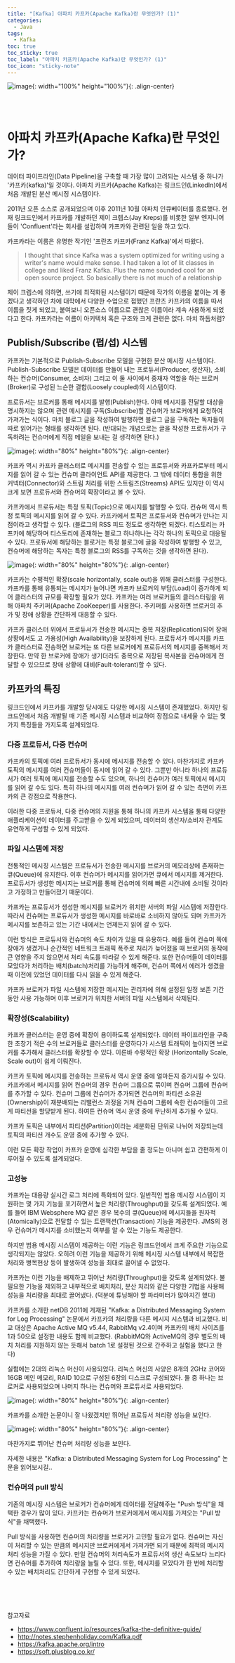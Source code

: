 ```yaml
---
title: "[Kafka] 아파치 카프카(Apache Kafka)란 무엇인가? (1)"
categories:
  - Java
tags:
  - Kafka
toc: true
toc_sticky: true
toc_label: "아파치 카프카(Apache Kafka)란 무엇인가? (1)"
toc_icon: "sticky-note"
---
```


![image](https://user-images.githubusercontent.com/55765292/147999953-c14f55bf-d198-4437-bfe3-50f7e81e64a1.png){: width="100%" height="100%"}{: .align-center}

<br><br>

# 아파치 카프카(Apache Kafka)란 무엇인가?

데이터 파이프라인(Data Pipeline)을 구축할 때 가장 많이 고려되는 시스템 중 하나가 '카프카(kafka)'일 것이다. 아파치 카프카(Apache Kafka)는 링크드인(LinkedIn)에서 처음 개발된 분산 메시징 시스템이다.

2011년 오픈 소스로 공개되었으며 이후 2011년 10월 아파치 인큐베이터를 종료했다. 현재 링크드인에서 카프카를 개발하던 제이 크렙스(Jay Kreps)를 비롯한 일부 엔지니어들이 'Confluent'라는 회사를 설립하여 카프카와 관련된 일을 하고 있다.

카프카라는 이름은 유명한 작기인 '프란츠 카프카(Franz Kafka)'에서 따왔다.

>I thought that since Kafka was a system optimized for writing using a writer's name would make sense. I had taken a lot of lit classes in college and liked Franz Kafka. Plus the name sounded cool for an open source project.
>So basically there is not much of a relationship

제이 크렙스에 의하면, 쓰기에 최적화된 시스템이기 때문에 작가의 이름을 붙이는 게 좋겠다고 생각하던 차에 대학에서 다양한 수업으로 접했던 프란츠 카프카의 이름을 따서 이름을 짓게 되었고, 붙여보니 오픈소스 이름으로 괜찮은 이름이라 계속 사용하게 되었다고 한다. 카프카라는 이름이 아키텍처 혹은 구조와 크게 관련은 없다. 마치 하둡처럼?


## Publish/Subscribe (펍/섭) 시스템

카프카는 기본적으로 Publish-Subscribe 모델을 구현한 분산 메시징 시스템이다. Publish-Subscribe 모델은 데이터를 만들어 내는 프로듀서(Producer, 생산자), 소비하는 컨슈머(Consumer, 소비자) 그리고 이 둘 사이에서 중재자 역할을 하는 브로커(Broker)로 구성된 느슨한 결합(Loosely coupled)의 시스템이다.

프로듀서는 브로커를 통해 메시지를 발행(Publish)한다. 이때 메시지를 전달할 대상을 명시하지는 않으며 관련 메시지를 구독(Subscribe)할 컨슈머가 브로커에게 요청하여 가져가는 식이다. 마치 블로그 글을 작성하여 발행하면 블로그 글을 구독하는 독자들이 따로 읽어가는 형태를 생각하면 된다. (반대되는 개념으로는 글을 작성한 프로듀서가 구독하려는 컨슈머에게 직접 메일을 보내는 걸 생각하면 된다.)

![image](https://user-images.githubusercontent.com/55765292/148000307-f3698abd-e928-48c7-a1d0-c41f586201f1.png){: width="80%" height="80%"}{: .align-center}

카프카 역시 카프카 클러스터로 메시지를 전송할 수 있는 프로듀서와 카프카로부터 메시지를 읽어 갈 수 있는 컨슈머 클라이언트 API를 제공한다. 그 밖에 데이터 통합을 위한 커넥터(Connector)와 스트림 처리를 위한 스트림즈(Streams) API도 있지만 이 역시 크게 보면 프로듀서와 컨슈머의 확장이라고 볼 수 있다.

카프카에서 프로듀서는 특정 토픽(Topic)으로 메시지를 발행할 수 있다. 컨슈머 역시 특정 토픽의 메시지를 읽어 갈 수 있다. 카프카에서 토픽은 프로듀서와 컨슈머가 만나는 지점이라고 생각할 수 있다. (블로그의 RSS 피드 정도로 생각하면 되겠다. 티스토리는 카프카에 해당하며 티스토리에 존재하는 블로그 하나하나는 각각 하나의 토픽으로 대응될 수 있다. 프로듀서에 해당하는 블로거는 특정 블로그에 글을 작성하여 발행할 수 있고, 컨슈머에 해당하는 독자는 특정 블로그의 RSS를 구독하는 것을 생각하면 된다).

![image](https://user-images.githubusercontent.com/55765292/148000466-83e9313d-42e6-4bc1-869b-c7bc67642002.png){: width="80%" height="80%"}{: .align-center}

카프카는 수평적인 확장(scale horizontally, scale out)을 위해 클러스터를 구성한다. 카프카를 통해 유통되는 메시지가 늘어나면 카프카 브로커의 부담(Load)이 증가하게 되어 클러스터의 규모를 확장할 필요가 있다. 카프카는 여러 브로커들의 클러스터링을 위해 아파치 주키퍼(Apache ZooKeeper)를 사용한다. 주키퍼를 사용하면 브로커의 추가 및 장애 상황을 간단하게 대응할 수 있다.

카프카 클러스터 위에서 프로듀서가 전송한 메시지는 중복 저장(Replication)되어 장애상황에서도 고 가용성(High Availability)을 보장하게 된다. 프로듀서가 메시지를 카프카 클러스터로 전송하면 브로커는 또 다른 브로커에게 프로듀서의 메시지를 중복해서 저장한다. 만약 한 브로커에 장애가 생기더라도 중복으로 저장된 복사본을 컨슈머에게 전달할 수 있으므로 장애 상황에 대비(Fault-tolerant)할 수 있다.


## 카프카의 특징

링크드인에서 카프카를 개발할 당시에도 다양한 메시징 시스템이 존재했었다. 하지만 링크드인에서 처음 개발될 때 기존 메시징 시스템과 비교하여 장점으로 내세울 수 있는 몇 가지 특징들을 가지도록 설계되었다.

### 다중 프로듀서, 다중 컨슈머

카프카의 토픽에 여러 프로듀서가 동시에 메시지를 전송할 수 있다. 마찬가지로 카프카 토픽의 메시지를 여러 컨슈머들이 동시에 읽어 갈 수 있다. 그뿐만 아니라 하나의 프로듀서가 여러 토픽에 메시지를 전송할 수도 있으며, 하나의 컨슈머가 여러 토픽에서 메시지를 읽어 갈 수도 있다. 특히 하나의 메시지를 여러 컨슈머가 읽어 갈 수 있는 측면이 카프카의 큰 강점으로 작용한다.

이러한 다중 프로듀서, 다중 컨슈머의 지원을 통해 하나의 카프카 시스템을 통해 다양한 애플리케이션이 데이터를 주고받을 수 있게 되었으며, 데이터의 생산자/소비자 관계도 유연하게 구성할 수 있게 되었다.

### 파일 시스템에 저장

전통적인 메시징 시스템은 프로듀서가 전송한 메시지를 브로커의 메모리상에 존재하는 큐(Queue)에 유지한다. 이후 컨슈머가 메시지를 읽어가면 큐에서 메시지를 제거한다. 프로듀서가 생성한 메시지는 브로커를 통해 컨슈머에 의해 빠른 시간내에 소비될 것이라고 가정하고 만들어졌기 때문이다.

카프카는 프로듀서가 생성한 메시지를 브로커가 위치한 서버의 파일 시스템에 저장한다. 따라서 컨슈머는 프로듀서가 생성한 메시지를 바로바로 소비하지 않아도 되며 카프카가 메시지를 보존하고 있는 기간 내에서는 언제든지 읽어 갈 수 있다.

이런 방식은 프로듀서와 컨슈머의 속도 차이가 있을 때 유용하다. 예를 들어 컨슈머 쪽에 장애가 생겼거나 순간적인 네트워크 트래픽 폭주로 처리가 늦어졌을 때 브로커의 동작에 큰 영향을 주지 않으면서 처리 속도를 따라갈 수 있게 해준다. 또한 컨슈머들이 데이터를 모았다가 처리하는 배치(batch)처리를 가능하게 해주며, 컨슈머 쪽에서 에러가 생겼을 때 이전에 있었던 데이터를 다시 읽을 수 있게 해준다.

카프카 브로커가 파일 시스템에 저장한 메시지는 관리자에 의해 설정된 일정 보존 기간 동안 사용 가능하며 이후 브로커가 위치한 서버의 파일 시스템에서 삭제된다.

### 확장성(Scalability)

카프카 클러스터는 운영 중에 확장이 용이하도록 설계되었다. 데이터 파이프라인을 구축한 초창기 적은 수의 브로커들로 클러스터를 운영하다가 시스템 트래픽이 높아지면 브로커를 추가해서 클러스터를 확장할 수 있다. 이른바 수평적인 확장 (Horizontally Scale, Scale out)이 쉽게 이뤄진다.

카프카 토픽에 메시지를 전송하는 프로듀서 역시 운영 중에 얼마든지 증가시킬 수 있다. 카프카에서 메시지를 읽어 컨슈머의 경우 컨슈머 그룹으로 묶이며 컨슈머 그룹에 컨슈머를 추가할 수 있다. 컨슈머 그룹에 컨슈머가 추가되면 컨슈머의 파티션 소유권(Ownership)이 재분배되는 리밸런스 과정을 거쳐 컨슈머 그룹에 속한 컨슈머들이 고르게 파티션을 할당받게 된다. 하여튼 컨슈머 역시 운영 중에 무난하게 추가될 수 있다.

카프카 토픽은 내부에서 파티션(Partition)이라는 세분화된 단위로 나뉘어 저장되는데 토픽의 파티션 개수도 운영 중에 추가할 수 있다.

이런 모든 확장 작업이 카프카 운영에 심각한 부담을 줄 정도는 아니며 쉽고 간편하게 이루어질 수 있도록 설계되었다.

### 고성능

카프카는 대용량 실시간 로그 처리에 특화되어 있다. 일반적인 범용 메시징 시스템이 지원하는 몇 가지 기능을 포기하면서 높은 처리량(Throughput)을 갖도록 설계되었다. 예를 들어 IBM Websphere MQ 같은 경우 복수의 큐(Queue)에 메시지들을 원자적(Atomically)으로 전달할 수 있는 트랜잭션(Transaction) 기능을 제공한다. JMS의 경우 컨슈머가 메시지를 소비했는지 여부를 알 수 있는 기능도 제공한다.

하지만 범용 메시징 시스템이 제공하는 이런 기능은 링크드인에서 크게 주요한 기능으로 생각되지는 않았다. 오히려 이런 기능을 제공하기 위해 메시징 시스템 내부에서 복잡한 처리와 병목현상 등이 발생하여 성능을 최대로 끌어낼 수 없었다.

카프카는 이런 기능을 배제하고 뛰어난 처리량(Throughput)을 갖도록 설계되었다. 불필요한 기능을 제외하고 내부적으로 배치처리, 분산 처리와 같은 다양한 기법을 사용해 성능을 처리량을 최대로 끌어냈다. (덕분에 튜닝해야 할 파라미터가 많아지긴 했다)

카프카를 소개한 netDB 2011에 게재된 "Kafka: a Distributed Messaging System for Log Processing" 논문에서 카프카의 처리량을 다른 메시지 시스템과 비교했다. 비교 대상은 Apache Active MQ v5.44, RabbitMq v2.4이며 카프카의 배치 사이즈를 1과 50으로 설정한 내용도 함께 비교했다. (RabbitMQ와 ActiveMQ의 경우 별도의 배치 처리를 지원하지 않는 듯해서 batch 1로 설정된 것으로 간주하고 실험을 했다고 한다)

실험에는 2대의 리눅스 머신이 사용되었다. 리눅스 머신의 사양은 8개의 2GHz 코어와 16GB 메인 메모리, RAID 10으로 구성된 6장의 디스크로 구성되었다. 둘 중 하나는 브로커로 사용되었으며 나머지 하나는 컨슈머와 프로듀서로 사용되었다.

![image](https://user-images.githubusercontent.com/55765292/148034276-0c9a4af9-72f1-407f-8555-1893f5eacd27.png){: width="80%" height="80%"}{: .align-center}

카프카를 소개한 논문이니 잘 나왔겠지만 뛰어난 프로듀서 처리량 성능을 보인다.

![image](https://user-images.githubusercontent.com/55765292/148034291-0f047bd9-df11-4958-9597-4d69b49278e7.png){: width="80%" height="80%"}{: .align-center}

마찬가지로 뛰어난 컨슈머 처리량 성능을 보인다.

자세한 내용은 "Kafka: a Distributed Messaging System for Log Processing" 논문을 읽어보시길..

### 컨슈머의 pull 방식

기존의 메시징 시스템은 브로커가 컨슈머에게 데이터를 전달해주는 "Push 방식"을 채택한 경우가 많이 있다. 카프카는 컨슈머가 브로커에게서 메시지를 가져오는 "Pull 방식"을 채택했다.

Pull 방식을 사용하면 컨슈머의 처리량을 브로커가 고민할 필요가 없다. 컨슈머는 자신이 처리할 수 있는 만큼의 메시지만 브로커에게서 가져가면 되기 때문에 최적의 메시지처리 성능을 가질 수 있다.
만일 컨슈머의 처리속도가 프로듀서의 생산 속도보다 느리다면 컨슈머를 추가하여 처리량을 늘릴 수 있다. 또한, 메시지를 모았다가 한 번에 처리할 수 있는 배치처리도 간단하게 구현할 수 있게 되었다.



<br>
<br>
<br>


참고자료
- https://www.confluent.io/resources/kafka-the-definitive-guide/
- http://notes.stephenholiday.com/Kafka.pdf
- https://kafka.apache.org/intro
- https://soft.plusblog.co.kr/
